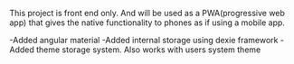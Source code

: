 This project is front end only. And will be used as a PWA(progressive web app) that gives the native functionality to phones as if using a mobile app.

-Added angular material
-Added internal storage using dexie framework
-Added theme storage system. Also works with users system theme
